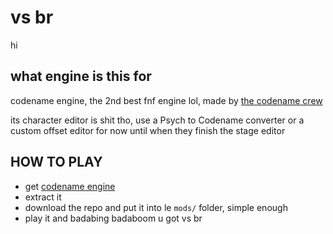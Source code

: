 # vs br

hi

## what engine is this for

codename engine, the 2nd best fnf engine lol, made by [the codename crew](https://github.com/CodenameCrew)

its character editor is shit tho, use a Psych to Codename converter or a custom offset editor for now until when they finish the stage editor

## HOW TO PLAY

- get [codename engine](https://github.com/CodenameCrew/CodenameEngine/actions)
- extract it
- download the repo and put it into le ``mods/`` folder, simple enough
- play it and badabing badaboom u got vs br
